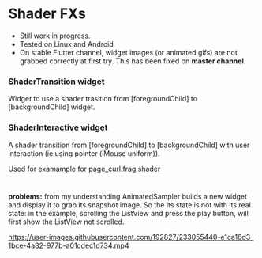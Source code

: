 # Shader FXs


- Still work in progress.
- Tested on Linux and Android
- On stable Flutter channel, widget images (or animated gifs) are not 
grabbed correctly at first try. This has been fixed on **master channel**.

### ShaderTransition widget
Widget to use a shader trasition from [foregroundChild] to [backgroundChild] widget.

### ShaderInteractive widget
A shader transition from [foregroundChild] to [backgroundChild] with 
user interaction (ie using pointer (iMouse uniform)).

Used for examample for page_curl.frag shader

#
**problems:** from my understanding AnimatedSampler builds a new widget and 
display it to grab its snapshot image. So the its state is not with its real state:
in the example, scrolling the ListView and press the play button, will 
first show the ListView not scrolled.


https://user-images.githubusercontent.com/192827/233055440-e1ca16d3-1bce-4a82-977b-a01cdec1d734.mp4

